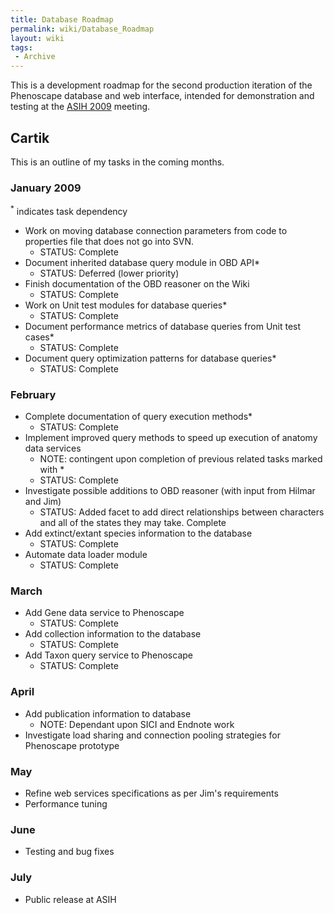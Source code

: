 ```yaml
---
title: Database Roadmap
permalink: wiki/Database_Roadmap
layout: wiki
tags:
 - Archive
---
```


This is a development roadmap for the second production iteration of the
Phenoscape database and web interface, intended for demonstration and
testing at the [ASIH
2009](http://www.dce.k-state.edu/conf/jointmeeting/) meeting.

## Cartik

This is an outline of my tasks in the coming months.

### January 2009

<sup>\*</sup> indicates task dependency

- Work on moving database connection parameters from code to properties
  file that does not go into SVN.
  - STATUS: Complete
- Document inherited database query module in OBD API\*
  - STATUS: Deferred (lower priority)
- Finish documentation of the OBD reasoner on the Wiki
  - STATUS: Complete
- Work on Unit test modules for database queries\*
  - STATUS: Complete
- Document performance metrics of database queries from Unit test
  cases\*
  - STATUS: Complete
- Document query optimization patterns for database queries\*
  - STATUS: Complete

### February

- Complete documentation of query execution methods\*
  - STATUS: Complete
- Implement improved query methods to speed up execution of anatomy data
  services
  - NOTE: contingent upon completion of previous related tasks marked
    with \*
  - STATUS: Complete
- Investigate possible additions to OBD reasoner (with input from Hilmar
  and Jim)
  - STATUS: Added facet to add direct relationships between characters
    and all of the states they may take. Complete
- Add extinct/extant species information to the database
  - STATUS: Complete
- Automate data loader module
  - STATUS: Complete

### March

- Add Gene data service to Phenoscape
  - STATUS: Complete
- Add collection information to the database
  - STATUS: Complete
- Add Taxon query service to Phenoscape
  - STATUS: Complete

### April

- Add publication information to database
  - NOTE: Dependant upon SICI and Endnote work
- Investigate load sharing and connection pooling strategies for
  Phenoscape prototype

### May

- Refine web services specifications as per Jim's requirements
- Performance tuning

### June

- Testing and bug fixes

### July

- Public release at ASIH
